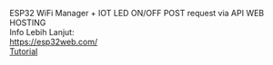 ESP32 WiFi Manager + IOT LED ON/OFF POST request via API WEB HOSTING
<br>
Info Lebih Lanjut:
<br>
<a href="https://esp32web.com/">https://esp32web.com/</a><br>
<a href="https://www.youtube.com/watch?v=lcbPMxtgacM&ab_channel=ESP32Web">Tutorial</a>
